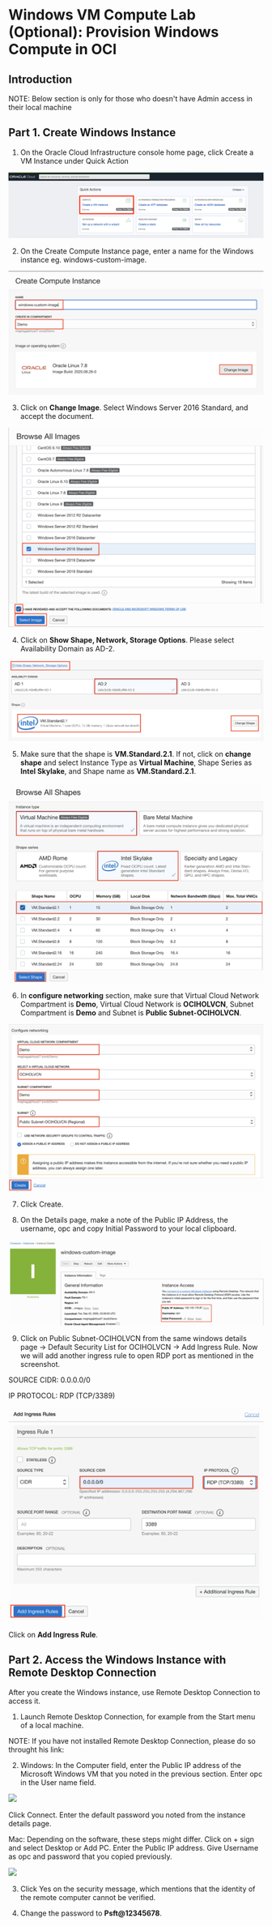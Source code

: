 # Windows VM Compute Lab (Optional): Provision Windows Compute in OCI

## Introduction

NOTE: Below section is only for those who doesn't have Admin access in their local machine

## Part 1. Create Windows Instance

1. On the Oracle Cloud Infrastructure console home page, click Create a VM Instance under Quick Action

![](./images/vmw.png "") 

2. On the Create Compute Instance page, enter a name for the Windows instance eg. windows-custom-image.

![](./images/WNAME.png "") 

3. Click on **Change Image**. Select Windows Server 2016 Standard, and accept the document.

![](./images/shapew.png "") 

4. Click on **Show Shape, Network, Storage Options**. Please select Availability Domain as AD-2. 

![](./images/shape3.png "") 

5. Make sure that the shape is **VM.Standard.2.1**. If not, click on **change shape** and select Instance Type as **Virtual Machine**, Shape Series as **Intel Skylake**, and Shape name as **VM.Standard.2.1**. 

![](./images/shapeselect.png "") 

6. In **configure networking** section, make sure that Virtual Cloud Network Compartment is **Demo**, Virtual Cloud Network is **OCIHOLVCN**, Subnet Compartment is **Demo** and Subnet is **Public Subnet-OCIHOLVCN**.

![](./images/nwin.png "") 

7. Click Create.

8. On the Details page, make a note of the Public IP Address, the username, opc and copy Initial Password to your local clipboard.

![](./images/wdetail.png "")

9. Click on Public Subnet-OCIHOLVCN from the same windows details page -> Default Security List for OCIHOLVCN -> Add Ingress Rule. Now we will add another ingress rule to open RDP port as mentioned in the screenshot. 

SOURCE CIDR: 0.0.0.0/0

IP PROTOCOL: RDP (TCP/3389)

![](./images/rdp.png "")

Click on **Add Ingress Rule**.

## Part 2. Access the Windows Instance with Remote Desktop Connection

After you create the Windows instance, use Remote Desktop Connection to access it.

1. Launch Remote Desktop Connection, for example from the Start menu of a local machine.

NOTE: If you have not installed Remote Desktop Connection, please do so throught his link: 

2. Windows: In the Computer field, enter the Public IP address of the Microsoft Windows VM that you noted in the previous section. Enter opc in the User name field. 

![](./images/pwin6.png "")

Click Connect.
Enter the default password you noted from the instance details page.

Mac: Depending on the software, these steps might differ. Click on + sign and select Desktop or Add PC. Enter the Public IP address. Give Username as opc and password that you copied previously.

![](./images/gi1.png "")

3. Click Yes on the security message, which mentions that the identity of the remote computer cannot be verified.

4. Change the password to **Psft@12345678**. 
